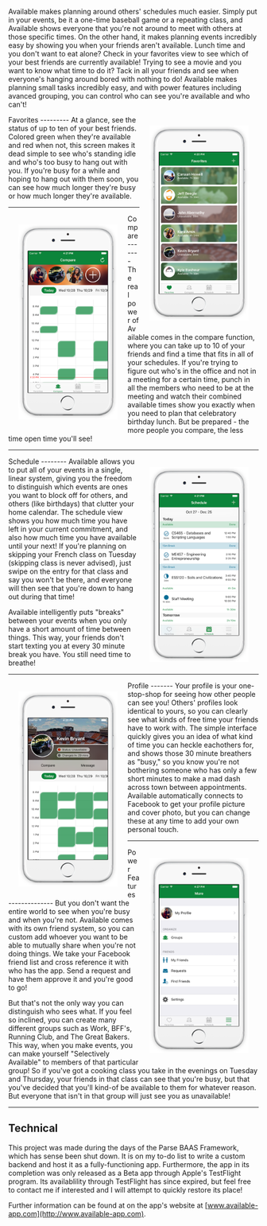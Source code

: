 Available makes planning around others' schedules much easier. Simply put in your events, be it a one-time baseball game or a repeating class, and Available shows everyone that you're not around to meet with others at those specific times. On the other hand, it makes planning events incredibly easy by showing you when your friends aren't available. Lunch time and you don't want to eat alone? Check in your favorites view to see which of your best friends are currently available! Trying to see a movie and you want to know what time to do it? Tack in all your friends and see when everyone's hanging around bored with nothing to do! Available makes planning small tasks incredibly easy, and with power features including avanced grouping, you can control who can see you're available and who can't!


<img align="right" width="200" style="margin: 20px" src="img/work/proj-3/img-1.png">
Favorites
---------
At a glance, see the status of up to ten of your best friends. Colored green when they're available and red when not, this screen makes it dead simple to see who's standing idle and who's too busy to hang out with you. If you're busy for a while and hoping to hang out with them soon, you can see how much longer they're busy or how much longer they're available.

---

<img align="left" width="200" style="margin: 20px" src="img/work/proj-3/img-2.png">
Compare
-------
The real power of Available comes in the compare function, where you can take up to 10 of your friends and find a time that fits in all of your schedules. If you're trying to figure out who's in the office and not in a meeting for a certain time, punch in all the members who need to be at the meeting and watch their combined available times show you exactly when you need to plan that celebratory birthday lunch. But be prepared - the more people you compare, the less time open time you'll see!

---

<img align="right" width="200" style="margin: 20px" src="img/work/proj-3/img-3.png">
Schedule
--------
Available allows you to put all of your events in a single, linear system, giving you the freedom to distinguish which events are ones you want to block off for others, and others (like birthdays) that clutter your home calendar. The schedule view shows you how much time you have left in your current commitment, and also how much time you have available until your next! If you're planning on skipping your French class on Tuesday (skipping class is never advised), just swipe on the entry for that class and say you won't be there, and everyone will then see that you're down to hang out during that time! 

Available intelligently puts "breaks" between your events when you only have a short amount of time between things. This way, your friends don't start texting you at every 30 minute break you have. You still need time to breathe!

---

<img align="left" width="200" style="margin: 20px" src="img/work/proj-3/img-4.png">
Profile
-------
Your profile is your one-stop-shop for seeing how other people can see you! Others' profiles look identical to yours, so you can clearly see what kinds of free time your friends have to work with. The simple interface quickly gives you an idea of what kind of time you can heckle eachothers for, and shows those 30 minute breathers as "busy," so you know you're not bothering someone who has only a few short minutes to make a mad dash across town between appointments. Available automatically connects to Facebook to get your profile picture and cover photo, but you can change these at any time to add your own personal touch. 

---

<img align="right" width="200" style="margin: 20px" src="img/work/proj-3/img-5.png">
Power Features
--------------
But you don't want the entire world to see when you're busy and when you're not. Available comes with its own friend system, so you can custom add whoever you want to be able to mutually share when you're not doing things. We take your Facebook friend list and cross reference it with who has the app. Send a request and have them approve it and you're good to go!

But that's not the only way you can distinguish who sees what. If you feel so inclined, you can create many different groups such as Work, BFF's, Running Club, and The Great Bakers. This way, when you make events, you can make yourself "Selectively Available" to members of that particular group! So if you've got a cooking class you take in the evenings on Tuesday and Thursday, your friends in that class can see that you're busy, but that you've decided that you'll kind-of be available to them for whatever reason. But everyone that isn't in that group will just see you as unavailable!

---

Technical
---------
This project was made during the days of the Parse BAAS Framework, which has sense been shut down. It is on my to-do list to write a custom backend and host it as a fully-functioning app. Furthermore, the app in its completion was only released as a Beta app through Apple's TestFlight program. Its availablility through TestFlight has since expired, but feel free to contact me if interested and I will attempt to quickly restore its place!

Further information can be found at on the app's website at [www.available-app.com](http://www.available-app.com). 